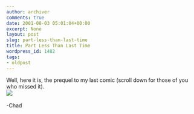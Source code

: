 ```yaml
---
author: archiver
comments: true
date: 2001-08-03 05:01:04+00:00
excerpt: None
layout: post
slug: part-less-than-last-time
title: Part Less Than Last Time
wordpress_id: 1482
tags:
- oldpost
---
```


Well, here it is, the prequel to my last comic (scroll down for those of you who missed it).<br /><img src=http://www.oliverweb.com/newsimages/thingy2.gif><br /><br />-Chad
